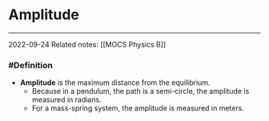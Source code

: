 # Amplitude
---
2022-09-24
Related notes: [[MOCS Physics B]]

### #Definition 
- **Amplitude** is the maximum distance from the equilibrium.
	- Because in a pendulum, the path is a semi-circle, the amplitude is measured in radians.
	- For a mass-spring system, the amplitude is measured in meters.
